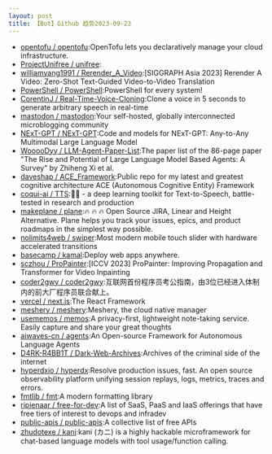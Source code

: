```yaml
---
layout: post
title: 【Bot】Github 趋势2023-09-23
---
```


* [opentofu / opentofu](https://github.com/opentofu/opentofu):OpenTofu lets you declaratively manage your cloud infrastructure.
* [ProjectUnifree / unifree](https://github.com/ProjectUnifree/unifree):
* [williamyang1991 / Rerender_A_Video](https://github.com/williamyang1991/Rerender_A_Video):[SIGGRAPH Asia 2023] Rerender A Video: Zero-Shot Text-Guided Video-to-Video Translation
* [PowerShell / PowerShell](https://github.com/PowerShell/PowerShell):PowerShell for every system!
* [CorentinJ / Real-Time-Voice-Cloning](https://github.com/CorentinJ/Real-Time-Voice-Cloning):Clone a voice in 5 seconds to generate arbitrary speech in real-time
* [mastodon / mastodon](https://github.com/mastodon/mastodon):Your self-hosted, globally interconnected microblogging community
* [NExT-GPT / NExT-GPT](https://github.com/NExT-GPT/NExT-GPT):Code and models for NExT-GPT: Any-to-Any Multimodal Large Language Model
* [WooooDyy / LLM-Agent-Paper-List](https://github.com/WooooDyy/LLM-Agent-Paper-List):The paper list of the 86-page paper "The Rise and Potential of Large Language Model Based Agents: A Survey" by Zhiheng Xi et al.
* [daveshap / ACE_Framework](https://github.com/daveshap/ACE_Framework):Public repo for my latest and greatest cognitive architecture ACE (Autonomous Cognitive Entity) Framework
* [coqui-ai / TTS](https://github.com/coqui-ai/TTS):🐸💬 - a deep learning toolkit for Text-to-Speech, battle-tested in research and production
* [makeplane / plane](https://github.com/makeplane/plane):🔥 🔥 🔥 Open Source JIRA, Linear and Height Alternative. Plane helps you track your issues, epics, and product roadmaps in the simplest way possible.
* [nolimits4web / swiper](https://github.com/nolimits4web/swiper):Most modern mobile touch slider with hardware accelerated transitions
* [basecamp / kamal](https://github.com/basecamp/kamal):Deploy web apps anywhere.
* [sczhou / ProPainter](https://github.com/sczhou/ProPainter):[ICCV 2023] ProPainter: Improving Propagation and Transformer for Video Inpainting
* [coder2gwy / coder2gwy](https://github.com/coder2gwy/coder2gwy):互联网首份程序员考公指南，由3位已经进入体制内的前大厂程序员联合献上。
* [vercel / next.js](https://github.com/vercel/next.js):The React Framework
* [meshery / meshery](https://github.com/meshery/meshery):Meshery, the cloud native manager
* [usememos / memos](https://github.com/usememos/memos):A privacy-first, lightweight note-taking service. Easily capture and share your great thoughts
* [aiwaves-cn / agents](https://github.com/aiwaves-cn/agents):An Open-source Framework for Autonomous Language Agents
* [D4RK-R4BB1T / Dark-Web-Archives](https://github.com/D4RK-R4BB1T/Dark-Web-Archives):Archives of the criminal side of the internet
* [hyperdxio / hyperdx](https://github.com/hyperdxio/hyperdx):Resolve production issues, fast. An open source observability platform unifying session replays, logs, metrics, traces and errors.
* [fmtlib / fmt](https://github.com/fmtlib/fmt):A modern formatting library
* [ripienaar / free-for-dev](https://github.com/ripienaar/free-for-dev):A list of SaaS, PaaS and IaaS offerings that have free tiers of interest to devops and infradev
* [public-apis / public-apis](https://github.com/public-apis/public-apis):A collective list of free APIs
* [zhudotexe / kani](https://github.com/zhudotexe/kani):kani (カニ) is a highly hackable microframework for chat-based language models with tool usage/function calling.
